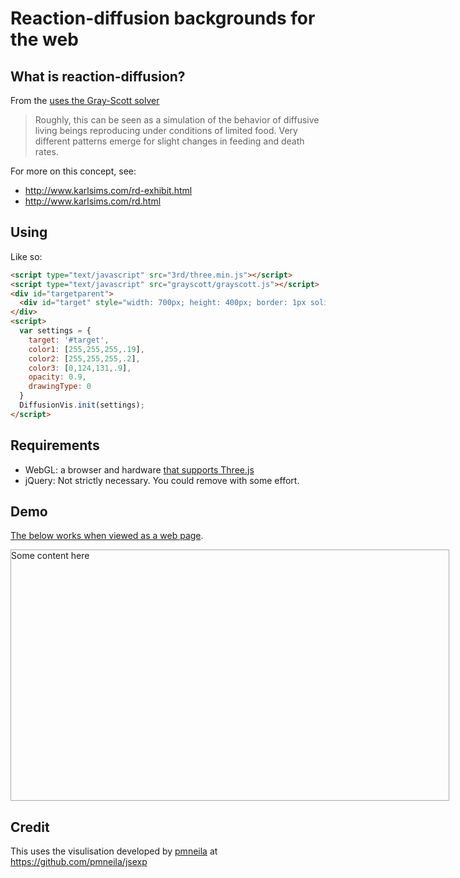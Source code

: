 # Reaction-diffusion backgrounds for the web

## What is reaction-diffusion?

From the [uses the Gray-Scott solver](http://pmneila.github.com/jsexp/grayscott)
> Roughly, this can be seen as a simulation of the behavior of diffusive living beings reproducing under conditions of limited food. Very different patterns emerge for slight changes in feeding and death rates.

For more on this concept, see:
- http://www.karlsims.com/rd-exhibit.html
- http://www.karlsims.com/rd.html

## Using

Like so:
``` html
<script type="text/javascript" src="3rd/three.min.js"></script>
<script type="text/javascript" src="grayscott/grayscott.js"></script>
<div id="targetparent">
  <div id="target" style="width: 700px; height: 400px; border: 1px solid #aaa">Some content here</div>
</div>
<script>
  var settings = {
    target: '#target',
    color1: [255,255,255,.19],
    color2: [255,255,255,.2],
    color3: [0,124,131,.9],
    opacity: 0.9,
    drawingType: 0
  }
  DiffusionVis.init(settings);
</script>
```

## Requirements
- WebGL: a browser and hardware [that supports Three.js](http://caniuse.com/#feat=webgl)
- jQuery: Not strictly necessary. You could remove with some effort.

## Demo
[The below works when viewed as a web page](https://khawkins98.github.io/reaction-diffusion/).
<script type="text/javascript" src="https://khawkins98.github.io/reaction-diffusion/3rd/jquery-1.6.2.min.js"></script>
<script type="text/javascript" src="https://khawkins98.github.io/reaction-diffusion/3rd/three.min.js"></script>
<script type="text/javascript" src="https://khawkins98.github.io/reaction-diffusion/grayscott.js"></script>
<div id="targetparent">
  <div id="target" style="width: 700px; height: 400px; border: 1px solid #aaa">Some content here</div>
</div>
<script>
  var settings = {
    target: '#target',
    color1: [255,255,255,.19],
    color2: [255,255,255,.2],
    color3: [0,124,131,.9],
    opacity: 0.9,
    drawingType: 0
  }
  DiffusionVis.init(settings);
</script>

## Credit
This uses the visulisation developed by [pmneila](https://github.com/pmneila/) at https://github.com/pmneila/jsexp

